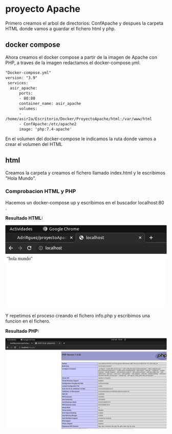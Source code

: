 # proyecto Apache
Primero creamos el arbol de directorios: ConfApache y despues la carpeta HTML donde vamos a guardar el fichero html y php.

## docker compose
Ahora creamos el docker compose a partir de la imagen de Apache con PHP, a traves de la imagen redactamos el docker-compose.yml.


~~~
"Docker-compose.yml"
version: "3.9"
 services:
  asir_apache:
      ports:
      - 80:80
      container_name: asir_apache
      volumes:
      - /home/asir2a/Escritorio/Docker/ProyectoApache/html:/var/www/html
      - ConfApache:/etc/apache2
      image: 'php:7.4-apache'   
~~~
En el volumen del docker-compose le indicamos la ruta donde vamos a crear el volumen del HTML

## html
Creamos la carpeta y creamos el fichero llamado index.html y le escribimos "Hola Mundo".

### Comprobacion HTML y PHP
Hacemos un docker-compose up y escribimos en el buscador localhost:80 .

**Resultado HTML:**

![Imagen HTML](./Imagenes/html.png)

Y repetimos el proceso creando el fichero info.php y escribimos una funcion en el fichero.

**Resultado PHP:**

![Imagen PHP](./Imagenes/php.png)

